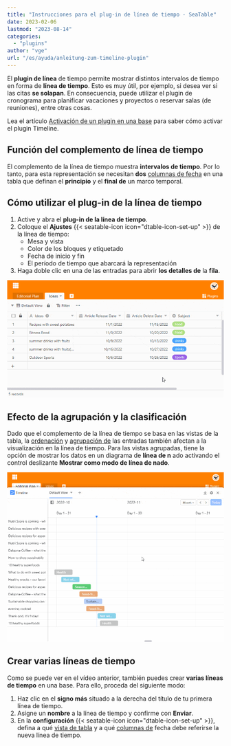 ```yaml
---
title: "Instrucciones para el plug-in de línea de tiempo - SeaTable"
date: 2023-02-06
lastmod: "2023-08-14"
categories: 
  - "plugins"
author: "vge"
url: "/es/ayuda/anleitung-zum-timeline-plugin"
---
```


El **plugin de línea** de tiempo permite mostrar distintos intervalos de tiempo en forma de **línea de tiempo**. Esto es muy útil, por ejemplo, si desea ver si las citas **se solapan**. En consecuencia, puede utilizar el plugin de cronograma para planificar vacaciones y proyectos o reservar salas (de reuniones), entre otras cosas.

Lea el artículo [Activación de un plugin en una base](https://seatable.io/es/docs/arbeiten-mit-plugins/aktivieren-eines-plugins-in-einer-base/) para saber cómo activar el plugin Timeline.

## Función del complemento de línea de tiempo

El complemento de la línea de tiempo muestra **intervalos de tiempo**. Por lo tanto, para esta representación se necesitan **dos** [columnas de fecha](https://seatable.io/es/docs/datum-dauer-und-personen/die-datum-spalte/) en una tabla que definan el **principio** y el **final de** un marco temporal.

## Cómo utilizar el plug-in de la línea de tiempo

1. Active y abra el **plug-in de la línea de tiempo**.
2. Coloque el **Ajustes** {{< seatable-icon icon="dtable-icon-set-up" >}} de la línea de tiempo:
    - Mesa y vista
    - Color de los bloques y etiquetado
    - Fecha de inicio y fin
    - El período de tiempo que abarcará la representación
3. Haga doble clic en una de las entradas para abrir **los detalles de** la **fila**.

![](images/timeline-plugin.gif)

## Efecto de la agrupación y la clasificación

Dado que el complemento de la línea de tiempo se basa en las vistas de la tabla, la [ordenación](https://seatable.io/es/docs/ansichtsoptionen/sortieren-von-eintraegen-in-einer-ansicht/) y [agrupación de](https://seatable.io/es/docs/grundlagen-von-ansichten/ansichten-in-ordnern-gruppieren/) las entradas también afectan a la visualización en la línea de tiempo. Para las vistas agrupadas, tiene la opción de mostrar los datos en un diagrama de **línea de n** ado activando el control deslizante **Mostrar como modo de línea de nado**.

![Agrupación de plugins de línea de tiempo](images/timeline-plugingroup-3.gif)

## Crear varias líneas de tiempo

Como se puede ver en el vídeo anterior, también puedes crear **varias líneas de tiempo** en una base. Para ello, proceda del siguiente modo:

1. Haz clic en el **signo más** situado a la derecha del título de tu primera línea de tiempo.
2. Asigne un **nombre** a la línea de tiempo y confirme con **Enviar**.
3. En la **configuración** {{< seatable-icon icon="dtable-icon-set-up" >}}, defina a qué [vista de tabla](https://seatable.io/es/docs/grundlagen-von-ansichten/was-ist-eine-ansicht/) y a qué [columnas de](https://seatable.io/es/docs/datum-dauer-und-personen/die-datum-spalte/) fecha debe referirse la nueva línea de tiempo.
